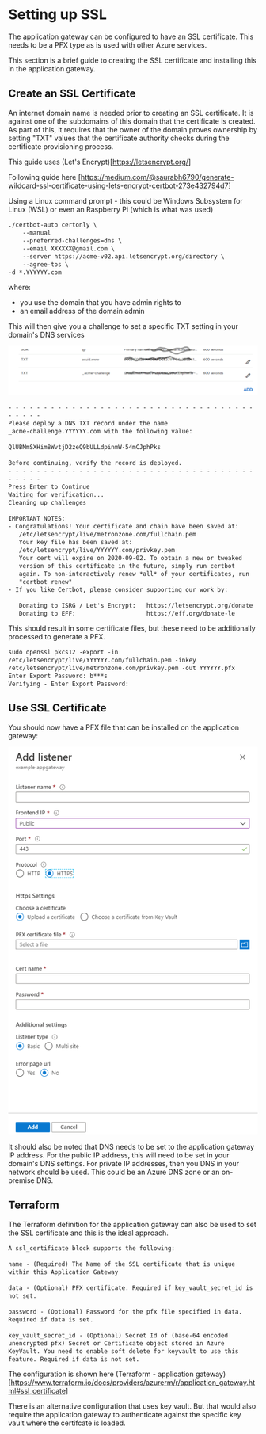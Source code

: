 # Setting up SSL
The application gateway can be configured to have an SSL certificate. This needs to be a PFX type as is used with other Azure services.

This section is a brief guide to creating the SSL certificate and installing this in the application gateway.

## Create an SSL Certificate
An internet domain name is needed prior to creating an SSL certificate. It is against one of the subdomains of this domain that the certificate is created. As part of this, it requires that the owner of the domain proves ownership by setting "TXT" values that the certificate authority checks during the certificate provisioning process.

This guide uses (Let's Encrypt)[https://letsencrypt.org/]

Following guide here [https://medium.com/@saurabh6790/generate-wildcard-ssl-certificate-using-lets-encrypt-certbot-273e432794d7]

Using a Linux command prompt - this could be Windows Subsystem for Linux (WSL) or even an Raspberry Pi (which is what was used)

```
./certbot-auto certonly \
	--manual
	--preferred-challenges=dns \
	--email XXXXXX@gmail.com \
	--server https://acme-v02.api.letsencrypt.org/directory \
	--agree-tos \
-d *.YYYYYY.com
```
where:
* you use the domain that you have admin rights to
* an email address of the domain admin

This will then give you a challenge to set a specific TXT setting in your domain's DNS services

![alt text](https://github.com/jometzg/appgatewaywebapp/blob/master/certificate/dns-challenge.png "DNS Challenge")
```
- - - - - - - - - - - - - - - - - - - - - - - - - - - - - - - - - - - - - - - -
Please deploy a DNS TXT record under the name
_acme-challenge.YYYYYY.com with the following value:
 
QlUBMmSXHim8WvtjD2zeQ9bULLdpinmW-54mCJphPks
 
Before continuing, verify the record is deployed.
- - - - - - - - - - - - - - - - - - - - - - - - - - - - - - - - - - - - - - - -
Press Enter to Continue
Waiting for verification...
Cleaning up challenges
 
IMPORTANT NOTES:
- Congratulations! Your certificate and chain have been saved at:
   /etc/letsencrypt/live/metronzone.com/fullchain.pem
   Your key file has been saved at:
   /etc/letsencrypt/live/YYYYYY.com/privkey.pem
   Your cert will expire on 2020-09-02. To obtain a new or tweaked
   version of this certificate in the future, simply run certbot
   again. To non-interactively renew *all* of your certificates, run
   "certbot renew"
- If you like Certbot, please consider supporting our work by:
 
   Donating to ISRG / Let's Encrypt:   https://letsencrypt.org/donate
   Donating to EFF:                    https://eff.org/donate-le
```

This should result in some certificate files, but these need to be additionally processed to generate a PFX.
```
sudo openssl pkcs12 -export -in /etc/letsencrypt/live/YYYYYY.com/fullchain.pem -inkey /etc/letsencrypt/live/metronzone.com/privkey.pem -out YYYYYY.pfx
Enter Export Password: b***s
Verifying - Enter Export Password:
```

## Use SSL Certificate
You should now have a PFX file that can be installed on the application gateway:

![alt text](https://github.com/jometzg/appgatewaywebapp/blob/master/certificate/upload-to-gateway.png "Upload to application gateway")

It should also be noted that DNS needs to be set to the application gateway IP address. For the public IP address, this will need to be set in your domain's DNS settings. For private IP addresses, then you DNS in your network should be used. This could be an Azure DNS zone or an on-premise DNS.

## Terraform
The Terraform definition for the application gateway can also be used to set the SSL certificate and this is the ideal approach.

```
A ssl_certificate block supports the following:

name - (Required) The Name of the SSL certificate that is unique within this Application Gateway

data - (Optional) PFX certificate. Required if key_vault_secret_id is not set.

password - (Optional) Password for the pfx file specified in data. Required if data is set.

key_vault_secret_id - (Optional) Secret Id of (base-64 encoded unencrypted pfx) Secret or Certificate object stored in Azure KeyVault. You need to enable soft delete for keyvault to use this feature. Required if data is not set.
```
The configuration is shown here (Terraform - application gateway)[https://www.terraform.io/docs/providers/azurerm/r/application_gateway.html#ssl_certificate]

There is an alternative configuration that uses key vault. But that would also require the application gateway to authenticate against the specific key vault where the certifcate is loaded.
